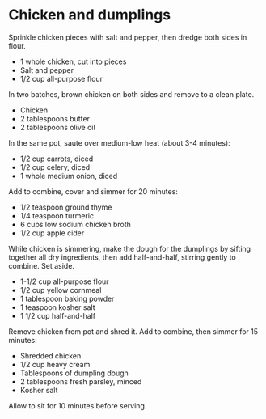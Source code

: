Chicken and dumplings
=====================

Sprinkle chicken pieces with salt and pepper, then dredge both sides in flour.

- 1 whole chicken, cut into pieces
- Salt and pepper
- 1/2 cup all-purpose flour

In two batches, brown chicken on both sides and remove to a clean plate.

- Chicken
- 2 tablespoons butter
- 2 tablespoons olive oil

In the same pot, saute over medium-low heat (about 3-4 minutes):

- 1/2 cup carrots, diced
- 1/2 cup celery, diced
- 1 whole medium onion, diced

Add to combine, cover and simmer for 20 minutes:

- 1/2 teaspoon ground thyme
- 1/4 teaspoon turmeric
- 6 cups low sodium chicken broth
- 1/2 cup apple cider

While chicken is simmering, make the dough for the dumplings by sifting together all dry ingredients, then add half-and-half, stirring gently to combine. Set aside.

- 1-1/2 cup all-purpose flour
- 1/2 cup yellow cornmeal
- 1 tablespoon baking powder
- 1 teaspoon kosher salt
- 1 1/2 cup half-and-half

Remove chicken from pot and shred it. Add to combine, then simmer for 15 minutes:

- Shredded chicken
- 1/2 cup heavy cream
- Tablespoons of dumpling dough
- 2 tablespoons fresh parsley, minced
- Kosher salt

Allow to sit for 10 minutes before serving.
